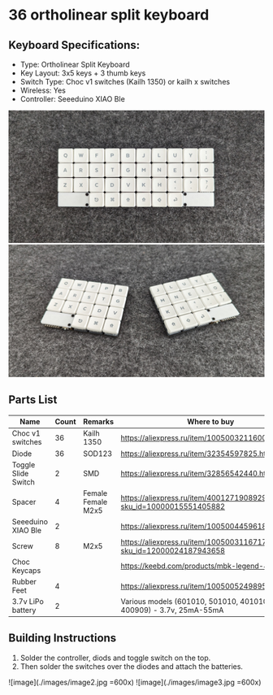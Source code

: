 
# 36 ortholinear split keyboard

## Keyboard Specifications:

* Type: Ortholinear Split Keyboard
* Key Layout: 3x5 keys + 3 thumb keys
* Switch Type: Choc v1 switches (Kailh 1350) or kailh x switches
* Wireless: Yes
* Controller: Seeeduino XIAO Ble

![image0](./images/image0.jpg)
![image1](./images/image1.jpg)

## Parts List

| Name                    | Count | Remarks            | Where to buy                                                              |
| ---                     | ---   | ---                | ---                                                                       |
| Choc v1 switches        |    36 | Kailh 1350         | https://aliexpress.ru/item/1005003211600725.html                          |
| Diode                   |    36 | SOD123             | https://aliexpress.ru/item/32354597825.html                               |
| Toggle Slide Switch     |     2 | SMD                | https://aliexpress.ru/item/32856542440.html                               |
| Spacer                  |     4 | Female Female M2x5 | https://aliexpress.ru/item/4001271908929.html?sku_id=10000015551405882    |
| Seeeduino XIAO Ble      |     2 |                    | https://aliexpress.ru/item/1005004459618789.html                          |
| Screw                   |     8 | M2x5               | https://aliexpress.ru/item/1005003116717551.html?sku_id=12000024187943658 |
| Choc Keycaps            |       |                    | https://keebd.com/products/mbk-legend-40s-set                             |
| Rubber Feet             |     4 |                    | https://aliexpress.ru/item/1005005249895853.html                          |
| 3.7v LiPo battery       |     2 |                    | Various models (601010, 501010, 401010, 400909) - 3.7v, 25mA-55mA         |

## Building Instructions

1. Solder the controller, diods and toggle switch on the top.
2. Then solder the switches over the diodes and attach the batteries.

![image](./images/image2.jpg =600x)
![image](./images/image3.jpg =600x)

